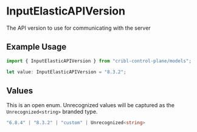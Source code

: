 # InputElasticAPIVersion

The API version to use for communicating with the server

## Example Usage

```typescript
import { InputElasticAPIVersion } from "cribl-control-plane/models";

let value: InputElasticAPIVersion = "8.3.2";
```

## Values

This is an open enum. Unrecognized values will be captured as the `Unrecognized<string>` branded type.

```typescript
"6.8.4" | "8.3.2" | "custom" | Unrecognized<string>
```